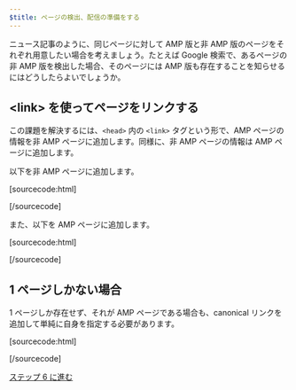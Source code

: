 ```yaml
---
$title: ページの検出、配信の準備をする
---
```


ニュース記事のように、同じページに対して AMP 版と非 AMP 版のページをそれぞれ用意したい場合を考えましょう。たとえば Google 検索で、あるページの非 AMP 版を検出した場合、そのページには AMP 版も存在することを知らせるにはどうしたらよいでしょうか。

## &lt;link> を使ってページをリンクする

この課題を解決するには、`<head>` 内の `<link>` タグという形で、AMP ページの情報を非 AMP ページに追加します。同様に、非 AMP ページの情報は AMP ページに追加します。

以下を非 AMP ページに追加します。

[sourcecode:html]
<link rel="amphtml" href="https://www.example.com/url/to/amp/document.html">
[/sourcecode]

また、以下を AMP ページに追加します。

[sourcecode:html]
<link rel="canonical" href="https://www.example.com/url/to/full/document.html">
[/sourcecode]

## 1 ページしかない場合

1 ページしか存在せず、それが AMP ページである場合も、canonical リンクを追加して単純に自身を指定する必要があります。

[sourcecode:html]
<link rel="canonical" href="https://www.example.com/url/to/amp/document.html">
[/sourcecode]

<a class="go-button button" href="/ja/docs/tutorials/create/publish.html">ステップ 6 に進む</a>
